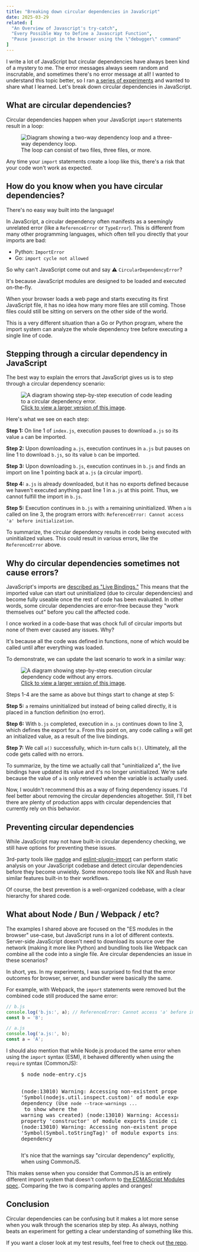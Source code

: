 ```yaml
---
title: "Breaking down circular dependencies in JavaScript"
date: 2025-03-29
related: [
  "An Overview of Javascript's try-catch",
  "Every Possible Way to Define a Javascript Function",
  "Pause javascript in the browser using the \"debugger\" command"
]
---
```


I write a lot of JavaScript but circular dependencies have always been kind of a mystery to me. The error messages always seem random and inscrutable, and sometimes there's no error message at all! I wanted to understand this topic better, so I ran [a series of experiments](https://github.com/bryanbraun/circular) and wanted to share what I learned. Let's break down circular dependencies in JavaScript.

## What are circular dependencies?

Circular dependencies happen when your JavaScript `import` statements result in a loop:

<figure class="center">
  <img src="{{site.url}}/assets/images/circular-dependencies.svg" alt="Diagram showing a two-way dependency loop and a three-way dependency loop." />
  <figcaption>The loop can consist of two files, three files, or more.</figcaption>
</figure>

Any time your `import` statements create a loop like this, there's a risk that your code won't work as expected.

## How do you know when you have circular dependencies?

There's no easy way built into the language!

In JavaScript, a circular dependency often manifests as a seemingly unrelated error (like a `ReferenceError` or `TypeError`). This is different from many other programming languages, which often tell you directly that your imports are bad:

* Python: `ImportError`
* Go: `import cycle not allowed`

So why can't JavaScript come out and say ⚠️ `CircularDependencyError`?

It's because JavaScript modules are designed to be loaded and executed on-the-fly.

When your browser loads a web page and starts executing its first JavaScript file, it has no idea how many more files are still coming. Those files could still be sitting on servers on the other side of the world.

This is a very different situation than a Go or Python program, where the import system can analyze the whole dependency tree before executing a single line of code.

## Stepping through a circular dependency in JavaScript

The best way to explain the errors that JavaScript gives us is to step through a circular dependency scenario:

<figure class="center">
  <img src="{{site.url}}/assets/images/circular-dependencies.png" alt="A diagram showing step-by-step execution of code leading to a circular dependency error." />
  <figcaption><a href="{{site.url}}/assets/images/circular-dependencies.png" target="_blank">Click to view a larger version of this image</a>.</figcaption>
</figure>

Here's what we see on each step:

**Step 1:** On line 1 of `index.js`, execution pauses to download `a.js` so its value `a` can be imported.

**Step 2:** Upon downloading `a.js`, execution continues in `a.js` but pauses on line 1 to download `b.js`, so its value `b` can be imported.

**Step 3:** Upon downloading `b.js`, execution continues in `b.js` and finds an import on line 1 pointing back at `a.js` (a circular import).

**Step 4:** `a.js` is already downloaded, but it has no exports defined because we haven't executed anything past line 1 in `a.js` at this point. Thus, we cannot fulfill the import in `b.js`.

**Step 5:** Execution continues in `b.js` with `a` remaining uninitialized. When `a` is called on line 3, the program errors with: `ReferenceError: Cannot access 'a' before initialization`.

To summarize, the circular dependency results in code being executed with uninitialized values. This could result in various errors, like the `ReferenceError` above.

## Why do circular dependencies sometimes not cause errors?

JavaScript's imports are [described as "Live Bindings."](https://developer.mozilla.org/en-US/docs/Web/JavaScript/Reference/Statements/import) This means that the imported value can start out uninitialized (due to circular dependencies) and become fully useable once the rest of code has been evaluated. In other words, some circular dependencies are error-free because they "work themselves out" before you call the affected code.

I once worked in a code-base that was chock full of circular imports but none of them ever caused any issues. Why?

It's because all the code was defined in functions, none of which would be called until after everything was loaded.

To demonstrate, we can update the last scenario to work in a similar way:

<figure class="center">
  <img src="{{site.url}}/assets/images/circular-dependencies-2.png" alt="A diagram showing step-by-step execution circular dependency code without any errors." />
  <figcaption><a href="{{site.url}}/assets/images/circular-dependencies-2.png" target="_blank">Click to view a larger version of this image</a>.</figcaption>
</figure>

Steps 1-4 are the same as above but things start to change at step 5:

**Step 5:** `a` remains uninitialized but instead of being called directly, it is placed in a function definition (no error).

**Step 6:** With `b.js` completed, execution in `a.js` continues down to line 3, which defines the export for `a`. From this point on, any code calling `a` will get an initialized value, as a result of the live bindings.

**Step 7:** We call `a()` successfully, which in-turn calls `b()`. Ultimately, all the code gets called with no errors.

To summarize, by the time we actually call that "uninitialized a", the live bindings have updated its value and it's no longer uninitialized. We're safe because the value of `a` is only retrieved when the variable is actually used.

Now, I wouldn't recommend this as a way of fixing dependency issues. I'd feel better about removing the circular dependencies altogether. Still, I'll bet there are plenty of production apps with circular dependencies that currently rely on this behavior.

## Preventing circular dependencies

While JavaScript may not have built-in circular dependency checking, we still have options for preventing these issues.

3rd-party tools like [madge](https://github.com/pahen/madge) and [eslint-plugin-import](https://www.npmjs.com/package/eslint-plugin-import) can perform static analysis on your JavaScript codebase and detect circular dependencies before they become unwieldy. Some monorepo tools like NX and Rush have similar features built-in to their workflows.

Of course, the best prevention is a well-organized codebase, with a clear hierarchy for shared code.

## What about Node / Bun / Webpack / etc?

The examples I shared above are focused on the "ES modules in the browser" use-case, but JavaScript runs in a lot of different contexts. Server-side JavaScript doesn't need to download its source over the network (making it more like Python) and bundling tools like Webpack can combine all the code into a single file. Are circular dependencies an issue in these scenarios?

In short, yes. In my experiments, I was surprised to find that the error outcomes for browser, server, and bundler were basically the same.

For example, with Webpack, the `import` statements were removed but the combined code still produced the same error:

```js
// b.js
console.log('b.js:', a); // ReferenceError: Cannot access 'a' before initialization
const b = 'B';

// a.js
console.log('a.js:', b);
const a = 'A';
```

I should also mention that while Node.js produced the same error when using the `import` syntax (ESM), it behaved differently when using the `require` syntax (CommonJS):

<figure>
  <pre>$ node node-entry.cjs

(node:13010) Warning: Accessing non-existent property 'Symbol(nodejs.util.inspect.custom)' of module exports inside circular dependency
(Use `node --trace-warnings ...` to show where the warning was created)
(node:13010) Warning: Accessing non-existent property 'constructor' of module exports inside circular dependency
(node:13010) Warning: Accessing non-existent property 'Symbol(Symbol.toStringTag)' of module exports inside circular dependency</pre>
  <figcaption>It's nice that the warnings say "circular dependency" explicitly, when using CommonJS.</figcaption>
</figure>

This makes sense when you consider that CommonJS is an entirely different import system that doesn't conform to [the ECMAScript Modules spec](https://tc39.es/ecma262/#sec-modules). Comparing the two is comparing apples and oranges!

## Conclusion

Circular dependencies can be confusing but it makes a lot more sense when you walk through the scenarios step by step. As always, nothing beats an experiment for getting a clear understanding of something like this.

If you want a closer look at my test results, feel free to check out [the repo](https://github.com/bryanbraun/circular).
